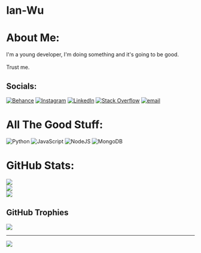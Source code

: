 # Ian-Wu

# About Me:
I'm a young developer, I'm doing something and it's going to be good. <br><br>Trust me.


## Socials:
[![Behance](https://img.shields.io/badge/Behance-1769ff?logo=behance&logoColor=white)](https://behance.net/ianw-u) [![Instagram](https://img.shields.io/badge/Instagram-%23E4405F.svg?logo=Instagram&logoColor=white)](https://instagram.com/ia_nwu) [![LinkedIn](https://img.shields.io/badge/LinkedIn-%230077B5.svg?logo=linkedin&logoColor=white)](https://linkedin.com/in/ianw-u) [![Stack Overflow](https://img.shields.io/badge/-Stackoverflow-FE7A16?logo=stack-overflow&logoColor=white)](https://stackoverflow.com/users/31592069) [![email](https://img.shields.io/badge/Email-D14836?logo=gmail&logoColor=white)](mailto:ian.awesome.tube@gmail.com) 

# All The Good Stuff:
![Python](https://img.shields.io/badge/python-3670A0?style=for-the-badge&logo=python&logoColor=ffdd54) ![JavaScript](https://img.shields.io/badge/javascript-%23323330.svg?style=for-the-badge&logo=javascript&logoColor=%23F7DF1E) ![NodeJS](https://img.shields.io/badge/node.js-6DA55F?style=for-the-badge&logo=node.js&logoColor=white) ![MongoDB](https://img.shields.io/badge/MongoDB-%234ea94b.svg?style=for-the-badge&logo=mongodb&logoColor=white)
# GitHub Stats:
![](https://github-readme-stats.vercel.app/api?username=IanW-u&theme=default&hide_border=false&include_all_commits=false&count_private=false)<br/>
![](https://nirzak-streak-stats.vercel.app/?user=IanW-u&theme=default&hide_border=false)<br/>
![](https://github-readme-stats.vercel.app/api/top-langs/?username=IanW-u&theme=default&hide_border=false&include_all_commits=false&count_private=false&layout=compact)

## GitHub Trophies
![](https://github-profile-trophy.vercel.app/?username=IanW-u&theme=default&no-frame=false&no-bg=true&margin-w=4)

---
[![](https://visitcount.itsvg.in/api?id=IanW-u&icon=2&color=12)](https://visitcount.itsvg.in)
